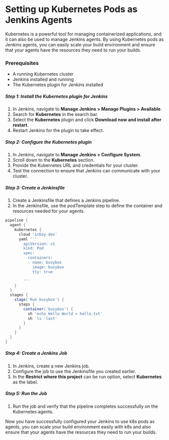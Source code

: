 # Setting up Kubernetes Pods as Jenkins Agents

Kubernetes is a powerful tool for managing containerized applications, and it can also be used to manage Jenkins agents. By using Kubernetes pods as Jenkins agents, you can easily scale your build environment and ensure that your agents have the resources they need to run your builds.

### Prerequisites
- A running Kubernetes cluster
- Jenkins installed and running
- The Kubernetes plugin for Jenkins installed

##### Step 1: Install the Kubernetes plugin for Jenkins
1. In Jenkins, navigate to **Manage Jenkins > Manage Plugins > Available**.
2. Search for **Kubernetes** in the search bar.
3. Select the **Kubernetes** plugin and click **Download now and install after restart**.
4. Restart Jenkins for the plugin to take effect.

##### Step 2: Configure the Kubernetes plugin
1. In Jenkins, navigate to **Manage Jenkins > Configure System**.
2. Scroll down to the **Kubernetes** section.
3. Provide the Kubernetes URL and credentials for your cluster.
4. Test the connection to ensure that Jenkins can communicate with your cluster.

##### Step 3: Create a Jenkinsfile

1. Create a Jenkinsfile that defines a Jenkins pipeline.
2. In the Jenkinsfile, use the podTemplate step to define the container and resources needed for your agents.

```groovy
pipeline {
  agent {
    kubernetes {
      cloud 'inbay-dev'
      yaml '''
        apiVersion: v1
        kind: Pod
        spec:
          containers:
          - name: busybox
            image: busybox
            tty: true

        '''
    }
  }
  stages {
    stage('Run busybox') {
      steps {
        container('busybox') {
          sh 'echo Hello World > hello.txt'
          sh 'ls -last'
        }
      }
    }
  }
}
```


##### Step 4: Create a Jenkins Job
1. In Jenkins, create a new Jenkins job.
2. Configure the job to use the Jenkinsfile you created earlier.
3. In the **Restrict where this project** can be run option, select **Kubernetes** as the label.

##### Step 5: Run the Job
1. Run the job and verify that the pipeline completes successfully on the Kubernetes agents.

Now you have successfully configured your Jenkins to use k8s pods as agents, you can scale your build environment easily with k8s and also ensure that your agents have the resources they need to run your builds.

